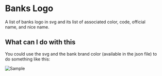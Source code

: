 # Banks Logo

A list of banks logo in svg and its list of associated color, code, official name, and nice name.

## What can I do with this

You could use the svg and the bank brand color (available in the json file) to do something like this:

![Sample](https://raw.githubusercontent.com/omise/banks-logo/master/th/sample.png)
